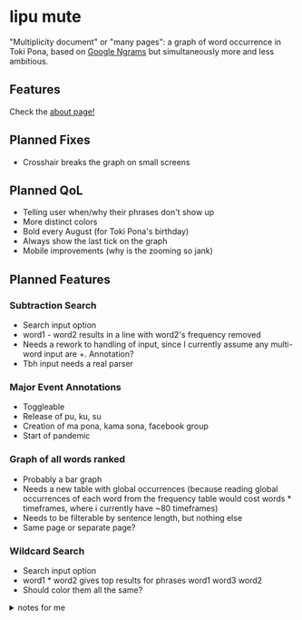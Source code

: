 # lipu mute

"Multiplicity document" or "many pages": a graph of word occurrence in Toki Pona, based on [Google Ngrams](https://books.google.com/ngrams/) but simultaneously more and less ambitious.

## Features

Check the [about page!]()

## Planned Fixes

- Crosshair breaks the graph on small screens

## Planned QoL

- Telling user when/why their phrases don't show up
- More distinct colors
- Bold every August (for Toki Pona's birthday)
- Always show the last tick on the graph
- Mobile improvements (why is the zooming so jank)

## Planned Features

### Subtraction Search

- Search input option
- word1 - word2 results in a line with word2's frequency removed
- Needs a rework to handling of input, since I currently assume any multi-word input are +. Annotation?
- Tbh input needs a real parser

### Major Event Annotations

- Toggleable
- Release of pu, ku, su
- Creation of ma pona, kama sona, facebook group
- Start of pandemic

### Graph of all words ranked

- Probably a bar graph
- Needs a new table with global occurrences (because reading global occurrences of each word from the frequency table would cost words \* timeframes, where i currently have ~80 timeframes)
- Needs to be filterable by sentence length, but nothing else
- Same page or separate page?

### Wildcard Search

- Search input option
- word1 \* word2 gives top results for phrases word1 word3 word2
- Should color them all the same?

<details>
  <summary>notes for me</summary>

1. create global occurrences table [overlapping need with bar graph]
1. count length of input including \*
1. substitute \* for %
1. select from [global occurrence table] where phrase like [given phrase] and phrase_len = found len order by occurrences desc limit 10

</details>
